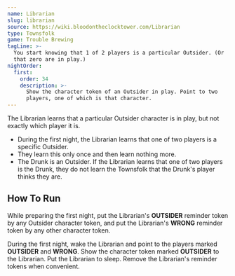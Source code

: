 ```yaml
---
name: Librarian
slug: librarian
source: https://wiki.bloodontheclocktower.com/Librarian
type: Townsfolk
game: Trouble Brewing
tagLine: >-
  You start knowing that 1 of 2 players is a particular Outsider. (Or
  that zero are in play.)
nightOrder:
  first:
    order: 34
    description: >-
      Show the character token of an Outsider in play. Point to two
      players, one of which is that character.
---
```


The Librarian learns that a particular Outsider character is in play,
but not exactly which player it is.

- During the first night, the Librarian learns that one of two players
  is a specific Outsider.
- They learn this only once and then learn nothing more.
- The Drunk is an Outsider. If the Librarian learns that one of two
  players is the Drunk, they do not learn the Townsfolk that the Drunk's
  player thinks they are.

## How To Run

While preparing the first night, put the Librarian's **OUTSIDER**
reminder token by any Outsider character token, and put the Librarian's
**WRONG** reminder token by any other character token.

During the first night, wake the Librarian and point to the players
marked **OUTSIDER** and **WRONG**. Show the character token marked
**OUTSIDER** to the Librarian. Put the Librarian to sleep. Remove the
Librarian's reminder tokens when convenient.
